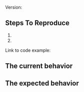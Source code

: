<!--
  Please provide a clear and concise description of what the bug is. Please test using the latest version to make sure your issue has not already been fixed. Fill in as much of the details in the template as possible. This will make it easier to work on the issue. Thanks!
-->

Version:

## Steps To Reproduce

1.
2.

Link to code example:

<!--
  Please a link to a
  repository on GitHub, or provide a minimal code example that reproduces the
  problem.
-->

## The current behavior


## The expected behavior
